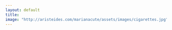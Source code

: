 ```yaml
---
layout: default
title: 
image: "http://aristeides.com/marianacute/assets/images/cigarettes.jpg"
--- 
```

